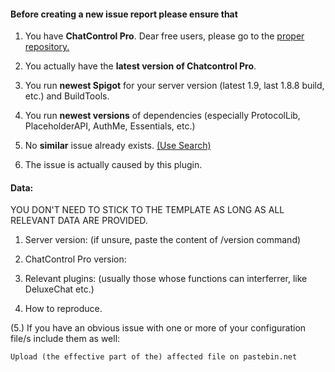 #### Before creating a new issue report please ensure that

1. You have **ChatControl Pro**. Dear free users, please go to the [proper repository.](https://github.com/kangarko/ChatControl/issues)

2. You actually have the **latest version of Chatcontrol Pro**.

3. You run **newest Spigot** for your server version (latest 1.9, last 1.8.8 build, etc.) and BuildTools.

4. You run **newest versions** of dependencies (especially ProtocolLib, PlaceholderAPI, AuthMe, Essentials, etc.)

5. No **similar** issue already exists. [(Use Search)](https://github.com/kangarko/ChatControl-Pro/issues?utf8=%E2%9C%93&q=)

6. The issue is actually caused by this plugin.

#### Data:

YOU DON'T NEED TO STICK TO THE TEMPLATE AS LONG AS ALL RELEVANT DATA ARE PROVIDED.

1. Server version: (if unsure, paste the content of /version command)

2. ChatControl Pro version:

3. Relevant plugins: (usually those whose functions can interferrer, like DeluxeChat etc.)

4. How to reproduce.

(5.) If you have an obvious issue with one or more of your configuration file/s include them as well:

```
Upload (the effective part of the) affected file on pastebin.net
```
